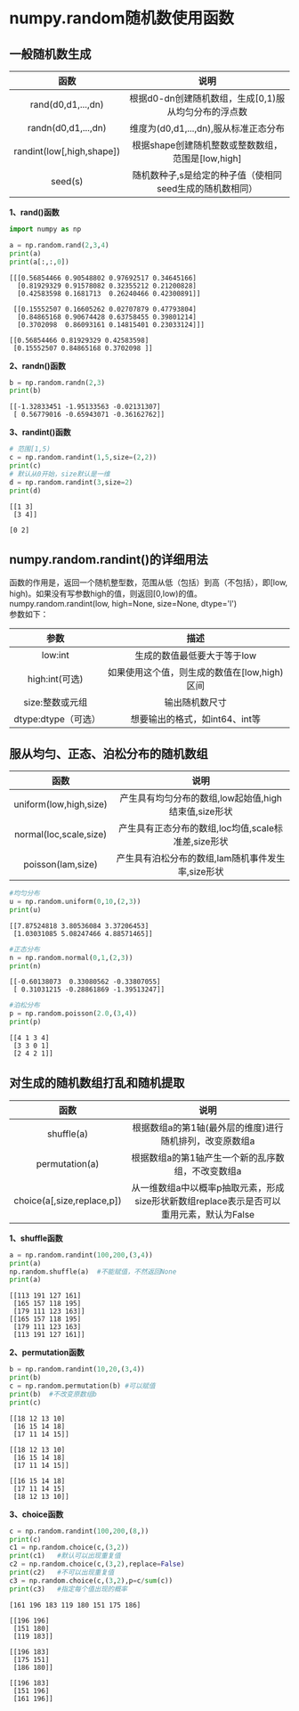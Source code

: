 # numpy.random随机数使用函数   
## 一般随机数生成
函数|说明
:--:|:--:
rand(d0,d1,...,dn)|根据d0-dn创建随机数组，生成[0,1)服从均匀分布的浮点数
randn(d0,d1,...,dn)|维度为(d0,d1,...,dn),服从标准正态分布
randint(low[,high,shape])|根据shape创建随机整数或整数数组，范围是[low,high]
seed(s)|随机数种子,s是给定的种子值（使相同seed生成的随机数相同）

**1、rand()函数**        
```python
import numpy as np

a = np.random.rand(2,3,4)
print(a)
print(a[:,:,0])
```
```
[[[0.56854466 0.90548802 0.97692517 0.34645166]
  [0.81929329 0.91578082 0.32355212 0.21200828]
  [0.42583598 0.1681713  0.26240466 0.42300891]]

 [[0.15552507 0.16605262 0.02707879 0.47793804]
  [0.84865168 0.90674428 0.63758455 0.39801214]
  [0.3702098  0.86093161 0.14815401 0.23033124]]]

[[0.56854466 0.81929329 0.42583598]
 [0.15552507 0.84865168 0.3702098 ]]
```
**2、randn()函数**     
```python
b = np.random.randn(2,3)
print(b)
```
```
[[-1.32833451 -1.95133563 -0.02131307]
 [ 0.56779016 -0.65943071 -0.36162762]]
```
**3、randint()函数**    
```python
# 范围[1,5)
c = np.random.randint(1,5,size=(2,2))
print(c)
# 默认从0开始，size默认是一维
d = np.random.randint(3,size=2)
print(d)
```
```
[[1 3]
 [3 4]]

[0 2]
```
## numpy.random.randint()的详细用法    
函数的作用是，返回一个随机整型数，范围从低（包括）到高（不包括），即[low, high)。如果没有写参数high的值，则返回[0,low)的值。   
numpy.random.randint(low, high=None, size=None, dtype='l')    
参数如下：   

参数|描述   
:--:|:--:
low:int|生成的数值最低要大于等于low
high:int(可选)|如果使用这个值，则生成的数值在[low,high)区间
size:整数或元组|输出随机数尺寸
dtype:dtype（可选）|想要输出的格式，如int64、int等

## 服从均匀、正态、泊松分布的随机数组   
函数|说明
:--:|:--:
uniform(low,high,size)|产生具有均匀分布的数组,low起始值,high结束值,size形状
normal(loc,scale,size)|产生具有正态分布的数组,loc均值,scale标准差,size形状
poisson(lam,size)|产生具有泊松分布的数组,lam随机事件发生率,size形状

```python
#均匀分布
u = np.random.uniform(0,10,(2,3))
print(u)
```
```
[[7.87524818 3.80536084 3.37206453]
 [1.03031085 5.08247466 4.88571465]]
```

```python
#正态分布
n = np.random.normal(0,1,(2,3))
print(n)
```
```
[[-0.60138073  0.33080562 -0.33807055]
 [ 0.31031215 -0.28861869 -1.39513247]]
```

```python
#泊松分布
p = np.random.poisson(2.0,(3,4))
print(p)
```
```
[[4 1 3 4]
 [3 3 0 1]
 [2 4 2 1]]
```


## 对生成的随机数组打乱和随机提取

函数|说明
:--:|:--:
shuffle(a)|根据数组a的第1轴(最外层的维度)进行随机排列，改变原数组a
permutation(a)|根据数组a的第1轴产生一个新的乱序数组，不改变数组a
choice(a[,size,replace,p])|从一维数组a中以概率p抽取元素，形成size形状新数组replace表示是否可以重用元素，默认为False

**1、shuffle函数**    
```python
a = np.random.randint(100,200,(3,4))
print(a)
np.random.shuffle(a)  #不能赋值，不然返回None
print(a)
```
```
[[113 191 127 161]
 [165 157 118 195]
 [179 111 123 163]]
[[165 157 118 195]
 [179 111 123 163]
 [113 191 127 161]]
```

**2、permutation函数**
```python
b = np.random.randint(10,20,(3,4))
print(b)
c = np.random.permutation(b) #可以赋值
print(b)  #不改变原数组b
print(c)
```
```
[[18 12 13 10]
 [16 15 14 18]
 [17 11 14 15]]

[[18 12 13 10]
 [16 15 14 18]
 [17 11 14 15]]

[[16 15 14 18]
 [17 11 14 15]
 [18 12 13 10]]
```


**3、choice函数**
```python
c = np.random.randint(100,200,(8,))
print(c)
c1 = np.random.choice(c,(3,2))
print(c1)   #默认可以出现重复值
c2 = np.random.choice(c,(3,2),replace=False)
print(c2)   #不可以出现重复值
c3 = np.random.choice(c,(3,2),p=c/sum(c))
print(c3)   #指定每个值出现的概率
```
```
[161 196 183 119 180 151 175 186]

[[196 196]
 [151 180]
 [119 183]]

[[196 183]
 [175 151]
 [186 180]]

[[196 183]
 [151 196]
 [161 196]]
```